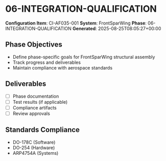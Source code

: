 # 06-INTEGRATION-QUALIFICATION

**Configuration Item**: CI-AF035-001
**System**: FrontSparWing
**Phase**: 06-INTEGRATION-QUALIFICATION
**Generated**: 2025-08-25T08:05:27+00:00

## Phase Objectives
- Define phase-specific goals for FrontSparWing structural assembly
- Track progress and deliverables
- Maintain compliance with aerospace standards

## Deliverables
- [ ] Phase documentation
- [ ] Test results (if applicable)
- [ ] Compliance artifacts
- [ ] Review approvals

## Standards Compliance
- DO-178C (Software)
- DO-254 (Hardware)
- ARP4754A (Systems)

